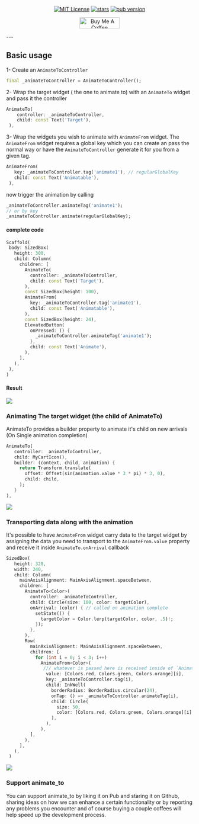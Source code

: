 
<p align="center">                    
<a href="https://img.shields.io/badge/License-MIT-green"><img src="https://img.shields.io/badge/License-MIT-green" alt="MIT License"></a>                    
<a href="https://github.com/Milad-Akarie/animate_to/stargazers"><img src="https://img.shields.io/github/stars/Milad-Akarie/animate_to?style=flat&logo=github&colorB=green&label=stars" alt="stars"></a>                    
<a href="https://pub.dev/packages/animate_to"><img src="https://img.shields.io/pub/v/animate_to.svg?label=pub&color=orange" alt="pub version"></a>                    
</p>                    

<p align="center">                  
<a href="https://www.buymeacoffee.com/miladakarie" target="_blank"><img src="https://cdn.buymeacoffee.com/buttons/v2/default-yellow.png" alt="Buy Me A Coffee" height="30px" width= "108px"></a>                  
</p>                  
---

## Basic usage
1- Create an `AnimateToController`
```dart
final _animateToController = AnimateToController();
 ``` 
2- Wrap the target widget ( the one to animate to) with an `AnimateTo` widget and pass it the controller
```dart
AnimateTo(
    controller: _animateToController,
    child: const Text('Target'),
 ),
```
3- Wrap the widgets you wish to animate with `AnimateFrom` widget.
The `AnimateFrom` widget requires a global key which you can create an pass the normal way or have the `AnimateToController` generate it for you from a given tag.
 ```dart
 AnimateFrom(
    key: _animateToController.tag('animate1'), // regularGlobalKey
    child: const Text('Animatable'),
  ),
```
now trigger the animation by calling
  ```dart
 _animateToController.animateTag('animate1');
  // or by key 
 _animateToController.animate(regularGlobalKey);
  ```
#### complete code
 ```dart
Scaffold(
  body: SizedBox(
    height: 300,
    child: Column(
      children: [
        AnimateTo(
          controller: _animateToController,
          child: const Text('Target'),
        ),
        const SizedBox(height: 100),
        AnimateFrom(
          key: _animateToController.tag('animate1'),
          child: const Text('Animatable'),
        ),
        const SizedBox(height: 24),
        ElevatedButton(
          onPressed: () {
            _animateToController.animateTag('animate1');
          },
          child: const Text('Animate'),
        ),
      ],
    ),
  ),
)
```

#### Result
![](https://github.com/Milad-Akarie/animate_to/blob/main/art/demo_1.gif?raw=true)

### Animating The target widget (the child of AnimateTo)
AnimateTo provides a builder property to animate it's child on new arrivals (On Single animation completion)
 ```dart
AnimateTo(
    controller: _animateToController,
    child: MyCartIcon(),
    builder: (context, child, animation) {
      return Transform.translate(
        offset: Offset(sin(animation.value * 3 * pi) * 3, 0),
        child: child,
      );
    }
),
 ```
![](https://github.com/Milad-Akarie/animate_to/blob/main/art/demo_2.gif?raw=true)

### Transporting data along with the animation
It's possible to have `AnimateFrom` widget carry data to the target widget by assigning the data you need to transport to the `AnimateFrom.value` property and receive it inside `AnimateTo.onArrival` callback
 ```dart
SizedBox(
    height: 320,
    width: 240,
    child: Column(
      mainAxisAlignment: MainAxisAlignment.spaceBetween,
      children: [
        AnimateTo<Color>(
          controller: _animateToController,
          child: Circle(size: 100, color: targetColor),
          onArrival: (color) { // called on animation complete
            setState(() {
              targetColor = Color.lerp(targetColor, color, .5)!;
            });
          },
        ),
        Row(
          mainAxisAlignment: MainAxisAlignment.spaceBetween,
          children: [
            for (int i = 0; i < 3; i++)
              AnimateFrom<Color>(
               /// whatever is passed here is received inside of `AnimateTo.onArrival`
                value: [Colors.red, Colors.green, Colors.orange][i],
                key: _animateToController.tag(i),
                child: InkWell(
                  borderRadius: BorderRadius.circular(24),
                  onTap: () => _animateToController.animateTag(i),
                  child: Circle(
                    size: 50,
                    color: [Colors.red, Colors.green, Colors.orange][i].withOpacity(.85),
                  ),
                ),
              ),
          ],
        ),
      ],
    ),
  )
 ```
![](https://github.com/Milad-Akarie/animate_to/blob/main/art/demo_3.gif?raw=true)

### Support animate_to

You can support animate_to by liking it on Pub and staring it on Github, sharing ideas on how we
can enhance a certain functionality or by reporting any problems you encounter and of course buying
a couple coffees will help speed up the development process.